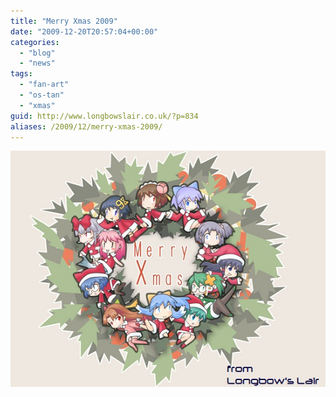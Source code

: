 ```yaml
---
title: "Merry Xmas 2009"
date: "2009-12-20T20:57:04+00:00"
categories: 
  - "blog"
  - "news"
tags: 
  - "fan-art"
  - "os-tan"
  - "xmas"
guid: http://www.longbowslair.co.uk/?p=834
aliases: /2009/12/merry-xmas-2009/
---
```


![OS Tan Xmas, Artist Unknown](images/ostanxmas.jpg "OS Tan Xmas, Artist Unknown")
